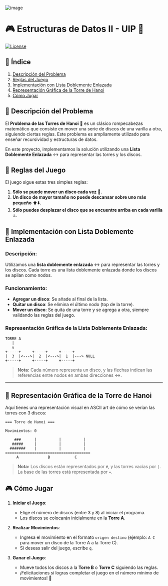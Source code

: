 ![image](https://github.com/user-attachments/assets/a3d79bfd-db41-439e-a398-d3d0b4e5e6cd)

# 🎮 **Estructuras de Datos II - UIP** 🧠

[![License](https://img.shields.io/badge/License-MIT-blue)](https://github.com/Un2versidad/Estructura-de-Datos-II/blob/main/LICENSE)


## 📑 **Índice**

1. [Descripción del Problema](#-descripción-del-problema)
2. [Reglas del Juego](#-reglas-del-juego)
3. [Implementación con Lista Doblemente Enlazada](#-implementación-con-lista-doblemente-enlazada)
4. [Representación Gráfica de la Torre de Hanoi](#-representación-gráfica-de-la-torre-de-hanoi)
5. [Cómo Jugar](#-cómo-jugar)

## 🤔 **Descripción del Problema**

El **Problema de las Torres de Hanoi** 🏰 es un clásico rompecabezas matemático que consiste en mover una serie de discos de una varilla a otra, siguiendo ciertas reglas. Este problema es ampliamente utilizado para enseñar recursividad y estructuras de datos.

En este proyecto, implementamos la solución utilizando una **Lista Doblemente Enlazada** ↔️ para representar las torres y los discos.

## 📜 **Reglas del Juego**

El juego sigue estas tres simples reglas:

1. **Sólo se puede mover un disco cada vez** 🔄.
2. **Un disco de mayor tamaño no puede descansar sobre uno más pequeño** ⬆️⬇️.
3. **Sólo puedes desplazar el disco que se encuentre arriba en cada varilla** 🔝.

## 🔗 **Implementación con Lista Doblemente Enlazada**

### Descripción:
Utilizamos una **lista doblemente enlazada** ↔️ para representar las torres y los discos. Cada torre es una lista doblemente enlazada donde los discos se apilan como nodos.

### Funcionamiento:
- **Agregar un disco**: Se añade al final de la lista.
- **Quitar un disco**: Se elimina el último nodo (top de la torre).
- **Mover un disco**: Se quita de una torre y se agrega a otra, siempre validando las reglas del juego.

### Representación Gráfica de la Lista Doblemente Enlazada:

```
TORRE A
   |
   v
+-----+     +-----+     +-----+
|  3  |<--->|  2  |<--->|  1  |---> NULL
+-----+     +-----+     +-----+
```

> **Nota:** Cada número representa un disco, y las flechas indican las referencias entre nodos en ambas direcciones ↔️.

---

## 🏰 **Representación Gráfica de la Torre de Hanoi**

Aquí tienes una representación visual en ASCII art de cómo se verían las torres con 3 discos:

```
=== Torre de Hanoi ===

Movimientos: 0

    ###      |          |          |
   #####     |          |          |
  #######    |          |          |
======================================
     A             B           C  

```

> **Nota:** Los discos están representados por `#`, y las torres vacías por `|`. La base de las torres está representada por `=`.

## 🎮 **Cómo Jugar**

1. **Iniciar el Juego**:
   - Elige el número de discos (entre 3 y 8) al iniciar el programa.
   - Los discos se colocarán inicialmente en la **Torre A**.

2. **Realizar Movimientos**:
   - Ingresa el movimiento en el formato `origen destino` (ejemplo: `A C` para mover un disco de la Torre A a la Torre C).
   - Si deseas salir del juego, escribe `q`.

3. **Ganar el Juego**:
   - Mueve todos los discos a la **Torre B** o **Torre C** siguiendo las reglas.
   - ¡Felicitaciones si logras completar el juego en el número mínimo de movimientos! 🎉
